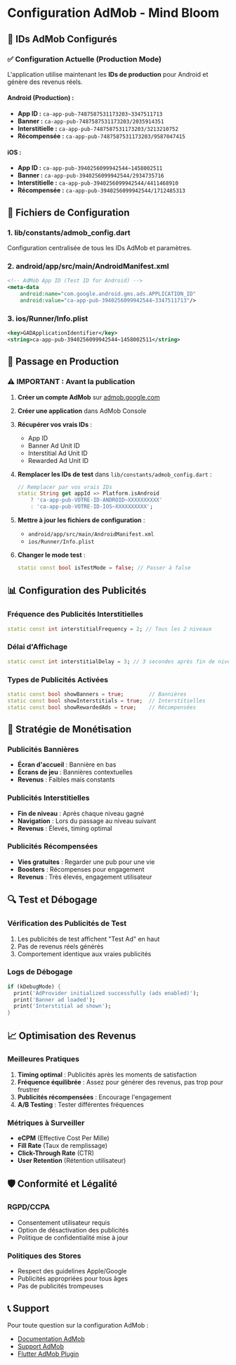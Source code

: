 # Configuration AdMob - Mind Bloom

## 📱 IDs AdMob Configurés

### ✅ Configuration Actuelle (Production Mode)

L'application utilise maintenant les **IDs de production** pour Android et génère des revenus réels.

#### **Android (Production) :**
- **App ID :** `ca-app-pub-7487587531173203~3347511713`
- **Banner :** `ca-app-pub-7487587531173203/2035914351`
- **Interstitielle :** `ca-app-pub-7487587531173203/3213210752`
- **Récompensée :** `ca-app-pub-7487587531173203/9587047415`

#### **iOS :**
- **App ID :** `ca-app-pub-3940256099942544~1458002511`
- **Banner :** `ca-app-pub-3940256099942544/2934735716`
- **Interstitielle :** `ca-app-pub-3940256099942544/4411468910`
- **Récompensée :** `ca-app-pub-3940256099942544/1712485313`

## 🔧 Fichiers de Configuration

### 1. **lib/constants/admob_config.dart**
Configuration centralisée de tous les IDs AdMob et paramètres.

### 2. **android/app/src/main/AndroidManifest.xml**
```xml
<!-- AdMob App ID (Test ID for Android) -->
<meta-data
    android:name="com.google.android.gms.ads.APPLICATION_ID"
    android:value="ca-app-pub-3940256099942544~3347511713"/>
```

### 3. **ios/Runner/Info.plist**
```xml
<key>GADApplicationIdentifier</key>
<string>ca-app-pub-3940256099942544~1458002511</string>
```

## 🚀 Passage en Production

### ⚠️ IMPORTANT : Avant la publication

1. **Créer un compte AdMob** sur [admob.google.com](https://admob.google.com)

2. **Créer une application** dans AdMob Console

3. **Récupérer vos vrais IDs** :
   - App ID
   - Banner Ad Unit ID
   - Interstitial Ad Unit ID
   - Rewarded Ad Unit ID

4. **Remplacer les IDs de test** dans `lib/constants/admob_config.dart` :
   ```dart
   // Remplacer par vos vrais IDs
   static String get appId => Platform.isAndroid
       ? 'ca-app-pub-VOTRE-ID-ANDROID~XXXXXXXXXX'
       : 'ca-app-pub-VOTRE-ID-IOS~XXXXXXXXXX';
   ```

5. **Mettre à jour les fichiers de configuration** :
   - `android/app/src/main/AndroidManifest.xml`
   - `ios/Runner/Info.plist`

6. **Changer le mode test** :
   ```dart
   static const bool isTestMode = false; // Passer à false
   ```

## 📊 Configuration des Publicités

### **Fréquence des Publicités Interstitielles**
```dart
static const int interstitialFrequency = 2; // Tous les 2 niveaux
```

### **Délai d'Affichage**
```dart
static const int interstitialDelay = 3; // 3 secondes après fin de niveau
```

### **Types de Publicités Activées**
```dart
static const bool showBanners = true;        // Bannières
static const bool showInterstitials = true;  // Interstitielles
static const bool showRewardedAds = true;    // Récompensées
```

## 🎯 Stratégie de Monétisation

### **Publicités Bannières**
- **Écran d'accueil** : Bannière en bas
- **Écrans de jeu** : Bannières contextuelles
- **Revenus** : Faibles mais constants

### **Publicités Interstitielles**
- **Fin de niveau** : Après chaque niveau gagné
- **Navigation** : Lors du passage au niveau suivant
- **Revenus** : Élevés, timing optimal

### **Publicités Récompensées**
- **Vies gratuites** : Regarder une pub pour une vie
- **Boosters** : Récompenses pour engagement
- **Revenus** : Très élevés, engagement utilisateur

## 🔍 Test et Débogage

### **Vérification des Publicités de Test**
1. Les publicités de test affichent "Test Ad" en haut
2. Pas de revenus réels générés
3. Comportement identique aux vraies publicités

### **Logs de Débogage**
```dart
if (kDebugMode) {
  print('AdProvider initialized successfully (ads enabled)');
  print('Banner ad loaded');
  print('Interstitial ad shown');
}
```

## 📈 Optimisation des Revenus

### **Meilleures Pratiques**
1. **Timing optimal** : Publicités après les moments de satisfaction
2. **Fréquence équilibrée** : Assez pour générer des revenus, pas trop pour frustrer
3. **Publicités récompensées** : Encourage l'engagement
4. **A/B Testing** : Tester différentes fréquences

### **Métriques à Surveiller**
- **eCPM** (Effective Cost Per Mille)
- **Fill Rate** (Taux de remplissage)
- **Click-Through Rate** (CTR)
- **User Retention** (Rétention utilisateur)

## 🛡️ Conformité et Légalité

### **RGPD/CCPA**
- Consentement utilisateur requis
- Option de désactivation des publicités
- Politique de confidentialité mise à jour

### **Politiques des Stores**
- Respect des guidelines Apple/Google
- Publicités appropriées pour tous âges
- Pas de publicités trompeuses

## 📞 Support

Pour toute question sur la configuration AdMob :
- [Documentation AdMob](https://developers.google.com/admob)
- [Support AdMob](https://support.google.com/admob)
- [Flutter AdMob Plugin](https://pub.dev/packages/google_mobile_ads)
